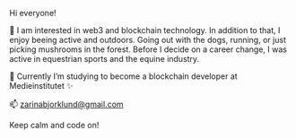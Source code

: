   Hi everyone!

👀 I am interested in web3 and blockchain technology. 
    In addition to that, I enjoy beeing active and outdoors. 
    Going out with the dogs, running, or just picking mushrooms in the forest. 
    Before I decide on a career change, I was active in equestrian sports and the equine industry. 
     
🌱 Currently I’m studying to become a blockchain developer at Medieinstitutet ✨ 

📫   zarinabjorklund@gmail.com

   Keep calm and code on!
